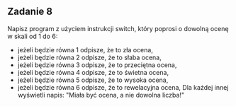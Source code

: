 ## Zadanie 8
Napisz program z użyciem instrukcji switch, który poprosi o dowolną ocenę w skali od 1 do 6:
* jeżeli będzie równa 1 odpisze, że to zła ocena,
* jeżeli będzie równa 2 odpisze, że to słaba ocena,
* jeżeli będzie równa 3 odpisze, że to przeciętna ocena,
* jeżeli będzie równa 4 odpisze, że to świetna ocena,
* jeżeli będzie równa 5 odpisze, że to wysoka ocena,
* jeżeli będzie równa 6 odpisze, że to rewelacyjna ocena,
Dla każdej innej wyświetli napis: "Miała być ocena, a nie dowolna liczba!"
